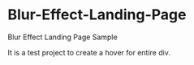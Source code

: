 # Blur-Effect-Landing-Page
Blur Effect Landing Page Sample


It is a test project to create a hover for entire div.
